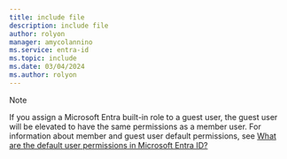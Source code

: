 ```yaml
---
title: include file
description: include file
author: rolyon
manager: amycolannino
ms.service: entra-id
ms.topic: include
ms.date: 03/04/2024
ms.author: rolyon
---
```


> [!NOTE]
> If you assign a Microsoft Entra built-in role to a guest user, the guest user will be elevated to have the same permissions as a member user. For information about member and guest user default permissions, see [What are the default user permissions in Microsoft Entra ID?](../fundamentals/users-default-permissions.md)
